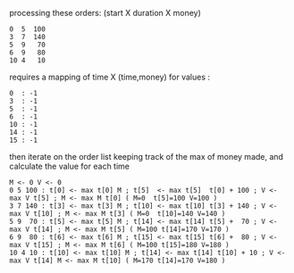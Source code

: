 
processing these orders: (start X duration X money)
~~~~~~~~~~~~~~~~~~~~~~~~~~~~~~~~~~~~~~~~~~~~~~~~~~
0  5  100
3  7  140
5  9   70
6  9   80
10 4   10 
~~~~~~~~~~~~~~~~~~~~~~~~~~~~~~~~~~~~~~~~~~~~~~~~~~

requires a mapping of time X (time,money) for values :
~~~~~~~~~~~~~~~~~~~~~~~~~~~~~~~~~~~~~~~~~~~~~~~~~~
0  : -1 
3  : -1
5  : -1
6  : -1
10 : -1
14 : -1
15 : -1
~~~~~~~~~~~~~~~~~~~~~~~~~~~~~~~~~~~~~~~~~~~~~~~~~~

then iterate on the order list keeping track of the 
max of money made, and calculate the value for each time
~~~~~~~~~~~~~~~~~~~~~~~~~~~~~~~~~~~~~~~~~~~~~~~~~~
M <- 0 V <- 0
0 5 100 : t[0] <- max t[0] M ; t[5]  <- max t[5]  t[0] + 100 ; V <- max V t[5] ; M <- max M t[0] ( M=0  t[5]=100 V=100 )
3 7 140 : t[3] <- max t[3] M ; t[10] <- max t[10] t[3] + 140 ; V <- max V t[10] ; M <- max M t[3] ( M=0  t[10]=140 V=140 )
5 9  70 : t[5] <- max t[5] M ; t[14] <- max t[14] t[5] +  70 ; V <- max V t[14] ; M <- max M t[5] ( M=100 t[14]=170 V=170 )
6 9  80 : t[6] <- max t[6] M ; t[15] <- max t[15] t[6] +  80 ; V <- max V t[15] ; M <- max M t[6] ( M=100 t[15]=180 V=180 )
10 4 10 : t[10] <- max t[10] M ; t[14] <- max t[14] t[10] + 10 ; V <- max V t[14] M <- max M t[10] ( M=170 t[14]=170 V=180 )

~~~~~~~~~~~~~~~~~~~~~~~~~~~~~~~~~~~~~~~~~~~~~~~~~~

 

 










